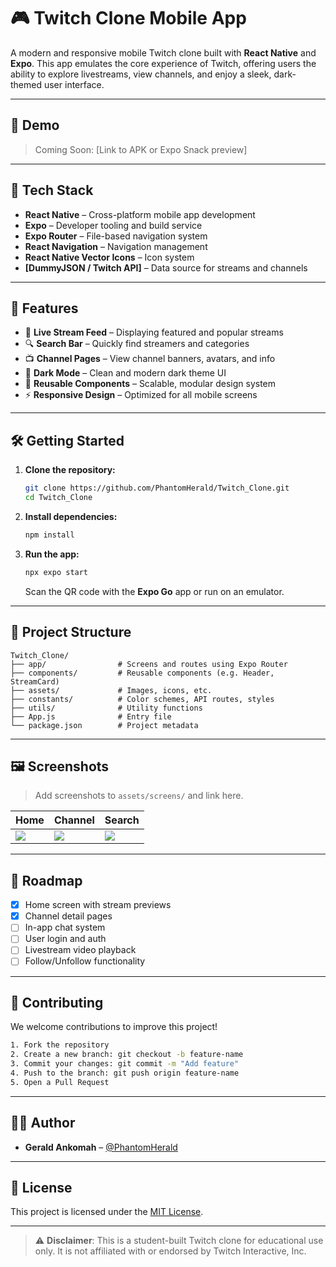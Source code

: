 # 🎮 Twitch Clone Mobile App

A modern and responsive mobile Twitch clone built with **React Native** and **Expo**. This app emulates the core experience of Twitch, offering users the ability to explore livestreams, view channels, and enjoy a sleek, dark-themed user interface.

---

## 🚀 Demo

> Coming Soon: [Link to APK or Expo Snack preview]

---

## 🧰 Tech Stack

- **React Native** – Cross-platform mobile app development
- **Expo** – Developer tooling and build service
- **Expo Router** – File-based navigation system
- **React Navigation** – Navigation management
- **React Native Vector Icons** – Icon system
- **[DummyJSON / Twitch API]** – Data source for streams and channels

---

## 📱 Features

- 🎥 **Live Stream Feed** – Displaying featured and popular streams
- 🔍 **Search Bar** – Quickly find streamers and categories
- 📺 **Channel Pages** – View channel banners, avatars, and info
- 🌙 **Dark Mode** – Clean and modern dark theme UI
- 🧩 **Reusable Components** – Scalable, modular design system
- ⚡ **Responsive Design** – Optimized for all mobile screens

---

## 🛠️ Getting Started

1. **Clone the repository:**

   ```bash
   git clone https://github.com/PhantomHerald/Twitch_Clone.git
   cd Twitch_Clone
   ```

2. **Install dependencies:**

   ```bash
   npm install
   ```

3. **Run the app:**

   ```bash
   npx expo start
   ```

   Scan the QR code with the **Expo Go** app or run on an emulator.

---

## 📁 Project Structure

```
Twitch_Clone/
├── app/                # Screens and routes using Expo Router
├── components/         # Reusable components (e.g. Header, StreamCard)
├── assets/             # Images, icons, etc.
├── constants/          # Color schemes, API routes, styles
├── utils/              # Utility functions
├── App.js              # Entry file
└── package.json        # Project metadata
```

---

## 🖼️ Screenshots

> Add screenshots to `assets/screens/` and link here.

| Home | Channel | Search |
|------|---------|--------|
| ![](./assets/screens/home.png) | ![](./assets/screens/channel.png) | ![](./assets/screens/search.png) |

---

## 🔭 Roadmap

- [x] Home screen with stream previews
- [x] Channel detail pages
- [ ] In-app chat system
- [ ] User login and auth
- [ ] Livestream video playback
- [ ] Follow/Unfollow functionality

---

## 🤝 Contributing

We welcome contributions to improve this project!

```bash
1. Fork the repository
2. Create a new branch: git checkout -b feature-name
3. Commit your changes: git commit -m "Add feature"
4. Push to the branch: git push origin feature-name
5. Open a Pull Request
```

---

## 👨‍💻 Author

- **Gerald Ankomah** – [@PhantomHerald](https://github.com/PhantomHerald)

---

## 📄 License

This project is licensed under the [MIT License](LICENSE).

---

> ⚠️ **Disclaimer**: This is a student-built Twitch clone for educational use only. It is not affiliated with or endorsed by Twitch Interactive, Inc.

